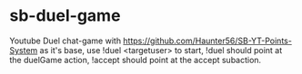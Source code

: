 # sb-duel-game
Youtube Duel chat-game with https://github.com/Haunter56/SB-YT-Points-System as it's base, use !duel &lt;targetuser> to start, !duel should point at the duelGame action,  !accept should point at the accept subaction.
